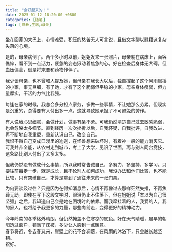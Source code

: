 ```yaml
---
title: "会好起来的！"
date: 2025-01-12 18:20:00 +0800
categories: [随笔]
tags: [成长,生病,母亲]
---
```


坐在回家的大巴上，心情难受，积压的愁苦无人可言说，且借文字聊以慰藉这复杂失落的心境。  

是的，母亲病倒了。两个多小时以前，姐姐发来一张照片，母亲躺在病床上，面容憔悴，看不到一点活力，疲惫的姿态揪动着焦急的心。好在检查后身体无大碍，但血压偏高，倒是将来要和药物作伴了。 
 
我少谈母亲，也不曾和人提及她，但母亲在我长大以后，独自撑起了这个风雨飘摇的小家，事无巨细，有了她，才有了这个脆弱但平稳的小家。母亲身体瘦弱，但力量厚实，干活的力气比我强。 
 
每逢在家的时候，我总会多分担点家务，多做一些事情，不让她那么劳累。但现实是沉重的，总得要有人付出多一点，这就导致她承担了不可避免的劳作。  

有人说我心思细腻，会做计划，做事有条不紊。可我仍然清楚自己过去敏感脆弱，也会忽略太多细节。直到经历一次次挫折以后，自我怀疑，自我批评，自我改进，再不断地自我重塑，重新认识自己，改变自己。  
我恨不得自己变成日漫里的迪迦，在怪兽想来破坏时，有着神一般的能力消灭它。可我并非全能，从农村走到城市，考上了大学，见识了世面，再与别人同台竞技，这条路比别人付出了太多太多。  

但我仍然没有做成什么事情，所以我时常告诫自己，多努力，多坚持，多学习。只要往前每走一步，就是成长，且不论别人如何成功，我没办法和他们比较，也不能比较，只有突破自己，才算是拿到了通往未来的一张门票。  

为何要谈及过往？只是因为在得知消息后，心情不再像过去那样茫然失措，不再焦躁无助。即使在写下这段文字时，眼泪仍止不住落下，但在姐姐说「本以为自己很坚强」之后，我知道自己会是她在困境时的依靠。而我牵挂着的人，我爱的人，我的家人，也将给予我更多的力量，那些向前走，变得更好的精神动力。  

今年岭南的冬季格外晴朗，但仍然掩盖不住寒凉的底色。好在天气晴暖，晨早的朝阳透过窗户，铺满了床被，多少让人感到一点暖意。  
春节将近，冬去春又来，崖壁上的花不会凋落，在风雨的沐浴下，只会越长越坚韧。  
祝好。